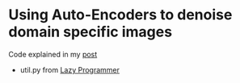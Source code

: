 # Using Auto-Encoders to denoise domain specific images
Code explained in my [post](https://amdsrinivas.github.io/blog/denoising-autoencoders/)

- util.py from [Lazy Programmer](https://lazyprogrammer.me/)

